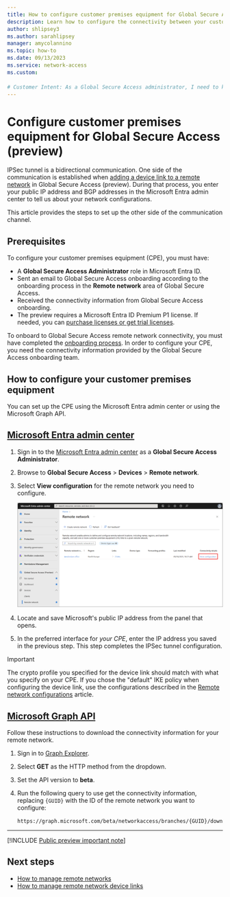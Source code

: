 ```yaml
---
title: How to configure customer premises equipment for Global Secure Access (preview)
description: Learn how to configure the connectivity between your customer premises equipment and the Global Secure Access (preview) network.
author: shlipsey3
ms.author: sarahlipsey
manager: amycolannino
ms.topic: how-to
ms.date: 09/13/2023
ms.service: network-access
ms.custom: 

# Customer Intent: As a Global Secure Access administrator, I need to know how to configure the connection between my customer premises equipment and Microsoft's network so that I can create a tunnel from my remote network to the Global Secure Access network.
---
```

# Configure customer premises equipment for Global Secure Access (preview)

IPSec tunnel is a bidirectional communication. One side of the communication is established when [adding a device link to a remote network](how-to-manage-remote-network-device-links.md) in Global Secure Access (preview). During that process, you enter your public IP address and BGP addresses in the Microsoft Entra admin center to tell us about your network configurations.

This article provides the steps to set up the other side of the communication channel.

## Prerequisites

To configure your customer premises equipment (CPE), you must have:

- A **Global Secure Access Administrator** role in Microsoft Entra ID.
- Sent an email to Global Secure Access onboarding according to the onboarding process in the **Remote network** area of Global Secure Access.
- Received the connectivity information from Global Secure Access onboarding.
- The preview requires a Microsoft Entra ID Premium P1 license. If needed, you can [purchase licenses or get trial licenses](https://aka.ms/azureadlicense).

To onboard to Global Secure Access remote network connectivity, you must have completed the [onboarding process](how-to-create-remote-networks.md#onboard-your-tenant-for-remote-networks). In order to configure your CPE, you need the connectivity information provided by the Global Secure Access onboarding team.

## How to configure your customer premises equipment

You can set up the CPE using the Microsoft Entra admin center or using the Microsoft Graph API.

## [Microsoft Entra admin center](#tab/microsoft-entra-admin-center)

1. Sign in to the [Microsoft Entra admin center](https://entra.microsoft.com) as a **Global Secure Access Administrator**.
1. Browse to **Global Secure Access** > **Devices** > **Remote network**.
1. Select **View configuration** for the remote network you need to configure.

    ![Screenshot of the View configuration option in the remote networks list.](media/how-to-configure-customer-premises-equipment/remote-network-view-configuration.png)

1. Locate and save Microsoft's public IP address from the panel that opens.
1. In the preferred interface for *your CPE*, enter the IP address you saved in the previous step. This step completes the IPSec tunnel configuration.

> [!IMPORTANT]
>The crypto profile you specified for the device link should match with what you specify on your CPE. If you chose the "default" IKE policy when configuring the device link, use the configurations described in the [Remote network configurations](reference-remote-network-configurations.md) article.

## [Microsoft Graph API](#tab/microsoft-graph-api)

Follow these instructions to download the connectivity information for your remote network. 

1. Sign in to [Graph Explorer](https://aka.ms/ge).
1. Select **GET** as the HTTP method from the dropdown.
1. Set the API version to **beta**.
1. Run the following query to use get the connectivity information, replacing `{GUID}` with the ID of the remote network you want to configure:

    ```http
    https://graph.microsoft.com/beta/networkaccess/branches/{GUID}/downloadConnectivity
    ```
---

[!INCLUDE [Public preview important note](./includes/public-preview-important-note.md)]

## Next steps

- [How to manage remote networks](how-to-manage-remote-networks.md)
- [How to manage remote network device links](how-to-manage-remote-network-device-links.md)